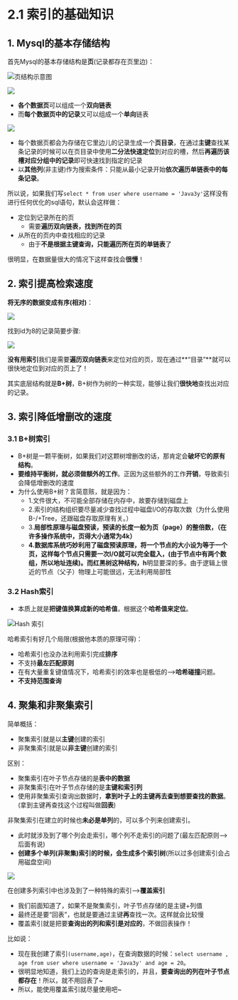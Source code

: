 # 2.1 索引的基础知识

##  1. Mysql的基本存储结构

首先Mysql的基本存储结构是**页**\(记录都存在页里边\)：

![&#x9875;&#x7ED3;&#x6784;&#x793A;&#x610F;&#x56FE;](../../.gitbook/assets/image%20%28148%29.png)

![](../../.gitbook/assets/image%20%2882%29.png)

* **各个数据页**可以组成一个**双向链表**
* 而**每个数据页中的记录**又可以组成一个**单向**链表 

![](../../.gitbook/assets/image%20%28327%29.png)

* 每个数据页都会为存储在它里边儿的记录生成一个**页目录**，在通过**主键**查找某条记录的时候可以在页目录中使用**二分法快速定位**到对应的槽，然后**再遍历该槽对应分组中的记录**即可快速找到指定的记录
* 以**其他列**\(非主键\)作为搜索条件：只能从最小记录开始**依次遍历单链表中的每条记录**。

所以说，如果我们写`select * from user where username = 'Java3y'`这样没有进行任何优化的sql语句，默认会这样做：

* 定位到记录所在的页 
  * 需要**遍历双向链表，找到所在的页**
* 从所在的页内中查找相应的记录 
  * 由于**不是根据主键查询，只能遍历所在页的单链表**了

很明显，在数据量很大的情况下这样查找会**很慢**！

## 2. 索引提高检索速度

 **将无序的数据变成有序\(相对\)**：

![](../../.gitbook/assets/image%20%2894%29.png)

 找到id为8的记录简要步骤:

![](../../.gitbook/assets/image%20%28324%29.png)

**没有用索引**我们是需要**遍历双向链表**来定位对应的页，现在通过**“目录”**就可以很快地定位到对应的页上了！

其实底层结构就是**B+树**，B+树作为树的一种实现，能够让我们**很快地**查找出对应的记录。

## 3. 索引降低增删改的速度

### 3.1 B+树索引

* B+树是一颗平衡树，如果我们对这颗树增删改的话，那肯定会**破坏它的原有结构**。
* **要维持平衡树，就必须做额外的工作**。正因为这些额外的工作**开销**，导致索引会降低增删改的速度
* 为什么使用B+树？言简意赅，就是因为：
  * 1.文件很大，不可能全部存储在内存中，故要存储到磁盘上
  * 2.索引的结构组织要尽量减少查找过程中磁盘I/O的存取次数（为什么使用B-/+Tree，还跟磁盘存取原理有关。）
  * 3.**局部性原理与磁盘预读，预读的长度一般为页（page）的整倍数，（在许多操作系统中，页得大小通常为4k）**
  * **4.数据库系统巧妙利用了磁盘预读原理，将一个节点的大小设为等于一个页，这样每个节点只需要一次I/O就可以完全载入，\(由于节点中有两个数组，所以地址连续\)。而红黑树这种结构，h**明显要深的多。由于逻辑上很近的节点（父子）物理上可能很远，无法利用局部性

### 3.2 Hash索引

* 本质上就是**把键值换算成新的哈希值**，根据这个**哈希值来定位**。

![Hash &#x7D22;&#x5F15;](../../.gitbook/assets/image%20%28359%29.png)

哈希索引有好几个局限\(根据他本质的原理可得\)：

* 哈希索引也没办法利用索引完成**排序**
* 不支持**最左匹配原则**
* 在有大量重复键值情况下，哈希索引的效率也是极低的—-&gt;**哈希碰撞**问题。
* **不支持范围查询**

## 4. 聚集和非聚集索引

简单概括：

* 聚集索引就是以**主键**创建的索引
* 非聚集索引就是以**非主键**创建的索引

区别：

* 聚集索引在叶子节点存储的是**表中的数据**
* 非聚集索引在叶子节点存储的是**主键和索引列**
* 使用非聚集索引查询出数据时，**拿到叶子上的主键再去查到想要查找的数据**。\(拿到主键再查找这个过程叫做**回表**\)

非聚集索引在建立的时候也**未必是单列**的，可以多个列来创建索引。

* 此时就涉及到了哪个列会走索引，哪个列不走索引的问题了\(最左匹配原则–&gt;后面有说\)
* **创建多个单列\(非聚集\)索引的时候，会生成多个索引树**\(所以过多创建索引会占用磁盘空间\)

![](../../.gitbook/assets/image%20%28358%29.png)

在创建多列索引中也涉及到了一种特殊的索引–&gt;**覆盖索引**

* 我们前面知道了，如果不是聚集索引，叶子节点存储的是主键+列值
* 最终还是要“回表”，也就是要通过主键**再**查找一次。这样就会比较慢
* 覆盖索引就是把要**查询出的列和索引是对应的**，不做回表操作！

比如说：

* 现在我创建了索引`(username,age)`，在查询数据的时候：`select username , age from user where username = 'Java3y' and age = 20`。
* 很明显地知道，我们上边的查询是走索引的，并且，**要查询出的列在叶子节点都存在**！所以，就不用回表了~
* 所以，能使用覆盖索引就尽量使用吧~

